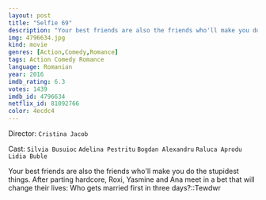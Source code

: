 ```yaml
---
layout: post
title: "Selfie 69"
description: "Your best friends are also the friends who'll make you do the stupidest things. After parting hardcore, Roxi, Yasmine and Ana meet in a bet that will change their lives: Who gets married first in three days?::Tewdwr.."
img: 4796634.jpg
kind: movie
genres: [Action,Comedy,Romance]
tags: Action Comedy Romance 
language: Romanian
year: 2016
imdb_rating: 6.3
votes: 1439
imdb_id: 4796634
netflix_id: 81092766
color: 4ecdc4
---
```

Director: `Cristina Jacob`  

Cast: `Silvia Busuioc` `Adelina Pestritu` `Bogdan Alexandru` `Raluca Aprodu` `Lidia Buble` 

Your best friends are also the friends who'll make you do the stupidest things. After parting hardcore, Roxi, Yasmine and Ana meet in a bet that will change their lives: Who gets married first in three days?::Tewdwr